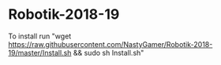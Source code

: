 # Robotik-2018-19
To install run
"wget https://raw.githubusercontent.com/NastyGamer/Robotik-2018-19/master/Install.sh && sudo sh Install.sh"
